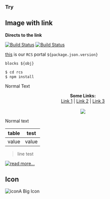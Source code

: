 ### Try
## Image with link

**Directs to the link**

[![Build Status](https://img.shields.io/travis/rust-lang/rust.svg)](https://dillinger.io/)
[![Build Status](https://img.shields.io/travis/USER/REPO.svg)](http://apisrv-dashboard-prod-1100.zreem.com/pages/dashboard)

[this](http://apisrv-dashboard-prod-1100.zreem.com/pages/customers/search) is our `RCS` portal `${package.json.version}`
```
blocks ${obj}
```
```sh
$ cd rcs
$ npm install
```

Normal Text

<p align="center">
  <b>Some Links:</b><br>
  <a href="#">Link 1</a> |
  <a href="#">Link 2</a> |
  <a href="#">Link 3</a>
  <br><br>
  <img src="https://i.imgur.com/7fzDETY.png">
</p>

Normal text


|table|test|
|------|------|
|value|value|

> line test

[![read more...]()](http://apisrv-dashboard-prod-1100.zreem.com/pages/customers/search)

## Icon

![icon](http://www.iconshock.com/img_jpg/SOPHISTIQUE/communications/jpg/256/car_icon.jpg)A Big Icon
